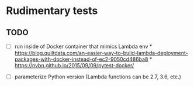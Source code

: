 # Rudimentary tests

## TODO
* [ ] run inside of Docker container that mimics Lambda env
		* https://blog.quiltdata.com/an-easier-way-to-build-lambda-deployment-packages-with-docker-instead-of-ec2-9050cd486ba8
		* https://nvbn.github.io/2015/09/09/pytest-docker/

* [ ] parameterize Python version (Lambda functions can be 2.7, 3.6, etc.)
